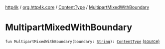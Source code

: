 [http4k](../../index.md) / [org.http4k.core](../index.md) / [ContentType](index.md) / [MultipartMixedWithBoundary](./-multipart-mixed-with-boundary.md)

# MultipartMixedWithBoundary

`fun MultipartMixedWithBoundary(boundary: `[`String`](https://kotlinlang.org/api/latest/jvm/stdlib/kotlin/-string/index.html)`): `[`ContentType`](index.md) [(source)](https://github.com/http4k/http4k/blob/master/http4k-core/src/main/kotlin/org/http4k/core/ContentType.kt#L17)